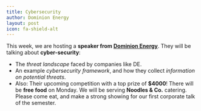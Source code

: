```yaml
---
title: Cybersecurity
author: Dominion Energy
layout: post
icon: fa-shield-alt
---
```

This week, we are hosting a **speaker from [Dominion Energy](https://careers.dominionenergy.com/)**.
They will be talking about **cyber-security**:

* The *threat landscape* faced by companies like DE.
* An example *cybersecurity framework*, and how they collect *information on potential threats*.
* Also: Their upcoming competition with a top prize of **$4000**!
There will be **free food** on Monday. We will be serving **Noodles & Co.** catering.
Please come eat, and make a strong showing for our first corporate talk of the semester.